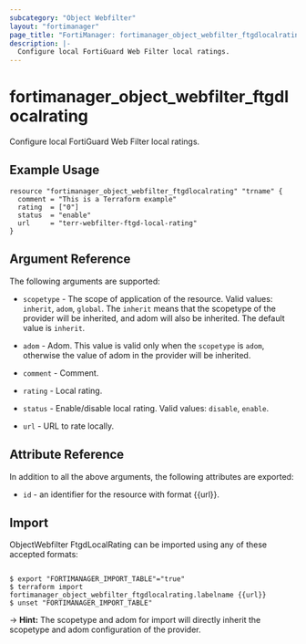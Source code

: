 ```yaml
---
subcategory: "Object Webfilter"
layout: "fortimanager"
page_title: "FortiManager: fortimanager_object_webfilter_ftgdlocalrating"
description: |-
  Configure local FortiGuard Web Filter local ratings.
---
```


# fortimanager_object_webfilter_ftgdlocalrating
Configure local FortiGuard Web Filter local ratings.

## Example Usage

```hcl
resource "fortimanager_object_webfilter_ftgdlocalrating" "trname" {
  comment = "This is a Terraform example"
  rating  = ["0"]
  status  = "enable"
  url     = "terr-webfilter-ftgd-local-rating"
}
```

## Argument Reference


The following arguments are supported:

* `scopetype` - The scope of application of the resource. Valid values: `inherit`, `adom`, `global`. The `inherit` means that the scopetype of the provider will be inherited, and adom will also be inherited. The default value is `inherit`.
* `adom` - Adom. This value is valid only when the `scopetype` is `adom`, otherwise the value of adom in the provider will be inherited.

* `comment` - Comment.
* `rating` - Local rating.
* `status` - Enable/disable local rating. Valid values: `disable`, `enable`.

* `url` - URL to rate locally.


## Attribute Reference

In addition to all the above arguments, the following attributes are exported:
* `id` - an identifier for the resource with format {{url}}.

## Import

ObjectWebfilter FtgdLocalRating can be imported using any of these accepted formats:
```

$ export "FORTIMANAGER_IMPORT_TABLE"="true"
$ terraform import fortimanager_object_webfilter_ftgdlocalrating.labelname {{url}}
$ unset "FORTIMANAGER_IMPORT_TABLE"
```
-> **Hint:** The scopetype and adom for import will directly inherit the scopetype and adom configuration of the provider.
